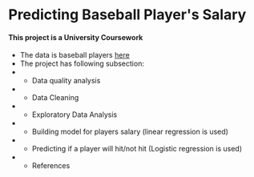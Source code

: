 # Predicting Baseball Player's Salary

#### This project is a University Coursework

- The data is baseball players [here](https://raw.githubusercontent.com/mjshepperd/CS5702-Data/master/CS5801_data.rda)
- The project has following subsection:
- - Data quality analysis
- - Data Cleaning
- - Exploratory Data Analysis
- - Building model for players salary (linear regression is used)
- - Predicting if a player will hit/not hit (Logistic regression is used)
- - References
